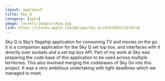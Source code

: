 ```yaml
---
layout: applayout
title: Sky Q
category: [apps]
image: /assets/images/skyq.jpg
link: https://itunes.apple.com/gb/app/sky-q/id1033942116?mt=8
---
```


Sky Q is Sky’s flagship application for consuming TV and movies on the go. It is a companion application for the Sky Q set top box, and interfaces with it directly over sockets and a set top box API. Part of my work at Sky was preparing the code base of this application to be used across multiple territories. This also involved merging the codebases of Sky Go into this project. It was a very ambitious undertaking with tight deadlines which we managed to meet.